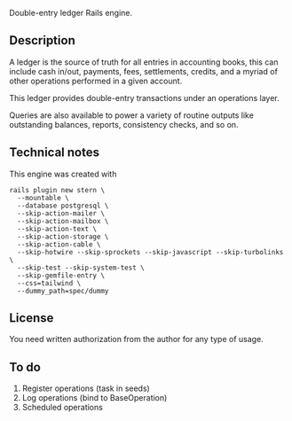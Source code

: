 Double-entry ledger Rails engine.

## Description

A ledger is the source of truth for all entries in accounting books, this can include
cash in/out, payments, fees, settlements, credits, and a myriad of other operations
performed in a given account.

This ledger provides double-entry transactions under an operations layer.

Queries are also available to power a variety of routine outputs like outstanding balances,
reports, consistency checks, and so on.

## Technical notes

This engine was created with

```
rails plugin new stern \
  --mountable \
  --database postgresql \
  --skip-action-mailer \
  --skip-action-mailbox \
  --skip-action-text \
  --skip-action-storage \
  --skip-action-cable \
  --skip-hotwire --skip-sprockets --skip-javascript --skip-turbolinks \
  --skip-test --skip-system-test \
  --skip-gemfile-entry \
  --css=tailwind \
  --dummy_path=spec/dummy
```

## License
You need written authorization from the author for any type of usage.

## To do

1. Register operations (task in seeds)
2. Log operations (bind to BaseOperation)
3. Scheduled operations
